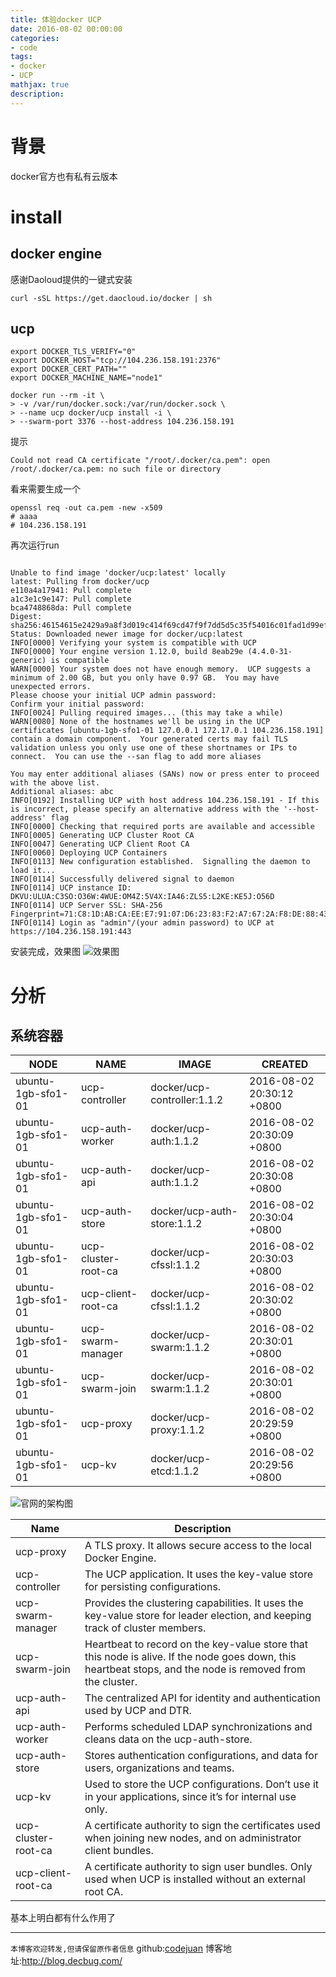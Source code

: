 ```yaml
---
title: 体验docker UCP
date: 2016-08-02 00:00:00
categories:
- code
tags: 
- docker
- UCP
mathjax: true
description: 
---
```

# 背景
docker官方也有私有云版本
<!--more-->

# install

## docker engine
感谢Daoloud提供的一键式安装
```
curl -sSL https://get.daocloud.io/docker | sh
```

## ucp
```
export DOCKER_TLS_VERIFY="0"
export DOCKER_HOST="tcp://104.236.158.191:2376"
export DOCKER_CERT_PATH=""
export DOCKER_MACHINE_NAME="node1"

docker run --rm -it \
> -v /var/run/docker.sock:/var/run/docker.sock \
> --name ucp docker/ucp install -i \
> --swarm-port 3376 --host-address 104.236.158.191
```

提示
```
Could not read CA certificate "/root/.docker/ca.pem": open /root/.docker/ca.pem: no such file or directory
```
看来需要生成一个
```
openssl req -out ca.pem -new -x509
# aaaa
# 104.236.158.191
```

再次运行run
```

Unable to find image 'docker/ucp:latest' locally
latest: Pulling from docker/ucp
e110a4a17941: Pull complete
a1c3e1c9e147: Pull complete
bca4748868da: Pull complete
Digest: sha256:46154615e2429a9a8f3d019c414f69cd47f9f7dd5d5c35f54016c01fad1d99ef
Status: Downloaded newer image for docker/ucp:latest
INFO[0000] Verifying your system is compatible with UCP
INFO[0000] Your engine version 1.12.0, build 8eab29e (4.4.0-31-generic) is compatible
WARN[0000] Your system does not have enough memory.  UCP suggests a minimum of 2.00 GB, but you only have 0.97 GB.  You may have unexpected errors.
Please choose your initial UCP admin password:
Confirm your initial password:
INFO[0024] Pulling required images... (this may take a while)
WARN[0080] None of the hostnames we'll be using in the UCP certificates [ubuntu-1gb-sfo1-01 127.0.0.1 172.17.0.1 104.236.158.191] contain a domain component.  Your generated certs may fail TLS validation unless you only use one of these shortnames or IPs to connect.  You can use the --san flag to add more aliases

You may enter additional aliases (SANs) now or press enter to proceed with the above list.
Additional aliases: abc
INFO[0192] Installing UCP with host address 104.236.158.191 - If this is incorrect, please specify an alternative address with the '--host-address' flag
INFO[0000] Checking that required ports are available and accessible
INFO[0005] Generating UCP Cluster Root CA
INFO[0047] Generating UCP Client Root CA
INFO[0060] Deploying UCP Containers
INFO[0113] New configuration established.  Signalling the daemon to load it...
INFO[0114] Successfully delivered signal to daemon
INFO[0114] UCP instance ID: DKVU:ULUA:C3SO:O36W:4WUE:OM4Z:5V4X:IA46:ZLS5:L2KE:KE5J:O56D
INFO[0114] UCP Server SSL: SHA-256 Fingerprint=71:C8:1D:AB:CA:EE:E7:91:07:D6:23:83:F2:A7:67:2A:F8:DE:88:43:5C:D4:2E:76:9D:BA:B9:39:B4:11:64:86
INFO[0114] Login as "admin"/(your admin password) to UCP at https://104.236.158.191:443
```

安装完成，效果图
![效果图](https://cloud.githubusercontent.com/assets/5423628/17329710/6027e182-58f6-11e6-99cb-8f37aef00ccf.png)


# 分析

## 系统容器

NODE|NAME|IMAGE|CREATED
--|--|--|--
ubuntu-1gb-sfo1-01|ucp-controller|docker/ucp-controller:1.1.2|2016-08-02 20:30:12 +0800
ubuntu-1gb-sfo1-01|ucp-auth-worker|docker/ucp-auth:1.1.2|2016-08-02 20:30:09 +0800
ubuntu-1gb-sfo1-01|ucp-auth-api|docker/ucp-auth:1.1.2|2016-08-02 20:30:08 +0800
ubuntu-1gb-sfo1-01|ucp-auth-store|docker/ucp-auth-store:1.1.2|2016-08-02 20:30:04 +0800
ubuntu-1gb-sfo1-01|ucp-cluster-root-ca|docker/ucp-cfssl:1.1.2|2016-08-02 20:30:03 +0800
ubuntu-1gb-sfo1-01|ucp-client-root-ca|docker/ucp-cfssl:1.1.2|2016-08-02 20:30:02 +0800
ubuntu-1gb-sfo1-01|ucp-swarm-manager|docker/ucp-swarm:1.1.2|2016-08-02 20:30:01 +0800
ubuntu-1gb-sfo1-01|ucp-swarm-join|docker/ucp-swarm:1.1.2|2016-08-02 20:30:01 +0800
ubuntu-1gb-sfo1-01|ucp-proxy|docker/ucp-proxy:1.1.2|2016-08-02 20:29:59 +0800
ubuntu-1gb-sfo1-01|ucp-kv|docker/ucp-etcd:1.1.2|2016-08-02 20:29:56 +0800

![官网的架构图](https://docs.docker.com/ucp/images/architecture-3.png)

Name|Description
--|--
ucp-proxy|A TLS proxy. It allows secure access to the local Docker Engine.
ucp-controller|The UCP application. It uses the key-value store for persisting configurations.
ucp-swarm-manager|Provides the clustering capabilities. It uses the key-value store for leader election, and keeping track of cluster members.
ucp-swarm-join|Heartbeat to record on the key-value store that this node is alive. If the node goes down, this heartbeat stops, and the node is removed from the cluster.
ucp-auth-api|The centralized API for identity and authentication used by UCP and DTR.
ucp-auth-worker|Performs scheduled LDAP synchronizations and cleans data on the ucp-auth-store.
ucp-auth-store|Stores authentication configurations, and data for users, organizations and teams.
ucp-kv|Used to store the UCP configurations. Don’t use it in your applications, since it’s for internal use only.
ucp-cluster-root-ca|A certificate authority to sign the certificates used when joining new nodes, and on administrator client bundles.
ucp-client-root-ca|A certificate authority to sign user bundles. Only used when UCP is installed without an external root CA.

基本上明白都有什么作用了

-----------------------

`本博客欢迎转发,但请保留原作者信息`
github:[codejuan](https://github.com/CodeJuan)
博客地址:http://blog.decbug.com/
